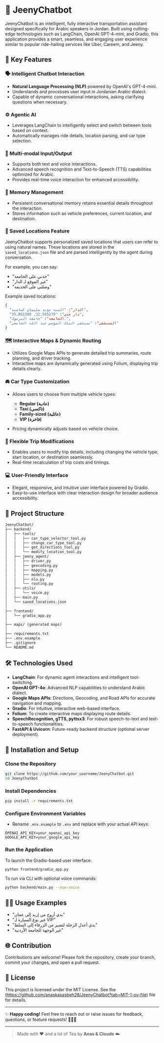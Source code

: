 # 🚗 JeenyChatbot

JeenyChatbot is an intelligent, fully interactive transportation assistant designed specifically for Arabic speakers in Jordan. Built using cutting-edge technologies such as LangChain, OpenAI GPT-4-mini, and Gradio, this application provides a smart, seamless, and engaging user experience similar to popular ride-hailing services like Uber, Careem, and Jeeny.

## 🌟 Key Features

### 🗣️ Intelligent Chatbot Interaction

* **Natural Language Processing (NLP)** powered by OpenAI's GPT-4-mini.
* Understands and processes user input in Jordanian Arabic dialect.
* Capable of dynamic conversational interactions, asking clarifying questions when necessary.

### ⚙️ Agentic AI

* Leverages LangChain to intelligently select and switch between tools based on context.
* Automatically manages ride details, location parsing, and car type selection.

### 🎤 Multi-modal Input/Output

* Supports both text and voice interactions.
* Advanced speech recognition and Text-to-Speech (TTS) capabilities optimized for Arabic.
* Provides real-time voice interaction for enhanced accessibility.

### 🧠 Memory Management

* Persistent conversational memory retains essential details throughout the interaction.
* Stores information such as vehicle preferences, current location, and destination.

### 📍 Saved Locations Feature

JeenyChatbot supports personalized saved locations that users can refer to using natural names. These locations are stored in the `saved_locations.json` file and are parsed intelligently by the agent during conversation.

For example, you can say:

- "خذني على الجامعة"
- "غير الموقع لـ الدار"
- "وصلني على الحديقة"

Example saved locations:
```json
{
  "الدار": "السيد مؤيد سليمان كساسبة",
  "دار جدي": "32.565279, 35.861300",
  "الجامعة": "جامعة اليرموك،",
  "المستشفى": "مستشفى الملك المؤسس عبد الله الجامعي"
}
```

### 🗺️ Interactive Maps & Dynamic Routing

* Utilizes Google Maps APIs to generate detailed trip summaries, route planning, and driver tracking.
* Interactive maps are dynamically generated using Folium, displaying trip details clearly.

### 🚘 Car Type Customization

* Allows users to choose from multiple vehicle types:

  * **Regular (عادية)**
  * **Taxi (تاكسي)**
  * **Family-sized (عائلية)**
  * **VIP (فاخرة)**
* Pricing dynamically adjusts based on vehicle choice.

### 🔄 Flexible Trip Modifications

* Enables users to modify trip details, including changing the vehicle type, start location, or destination seamlessly.
* Real-time recalculation of trip costs and timings.

### 💻 User-Friendly Interface

* Elegant, responsive, and intuitive user interface powered by Gradio.
* Easy-to-use interface with clear interaction design for broader audience accessibility.

## 📂 Project Structure

```markdown
JeenyChatbot/
├── backend/
│   ├── tools/
│   │   ├── car_type_selector_tool.py
│   │   ├── change_car_type_tool.py
│   │   ├── get_directions_tool.py
│   │   └── modify_location_tool.py
│   ├── jeeny_agent/
│   │   ├── driver.py
│   │   ├── geocoding.py
│   │   ├── mapping.py
│   │   ├── models.py
│   │   ├── nlu.py
│   │   └── routing.py
│   ├── utils/
│   │   └── voice.py
│   ├── main.py
│   └── saved_locations.json
│
├── frontend/
│   └── gradio_app.py
│
├── maps/ (generated maps)
│
├── requirements.txt
├── .env.example
├── .gitignore
└── README.md
```

## 🛠️ Technologies Used

* **LangChain**: For dynamic agent interactions and intelligent tool-switching.
* **OpenAI GPT-4o**: Advanced NLP capabilities to understand Arabic dialect.
* **Google Maps APIs**: Directions, Geocoding, and Road APIs for accurate navigation and mapping.
* **Gradio**: For intuitive, interactive web-based interface.
* **Folium**: To create interactive maps displaying route details.
* **SpeechRecognition, gTTS, pyttsx3**: For robust speech-to-text and text-to-speech functionalities.
* **FastAPI & Uvicorn**: Future-ready backend structure (optional server deployment).

## 🚀 Installation and Setup

### Clone the Repository

```bash
git clone https://github.com/your_username/JeenyChatbot.git
cd JeenyChatbot
```

### Install Dependencies

```bash
pip install -r requirements.txt
```

### Configure Environment Variables

* Rename `.env.example` to `.env` and replace with your actual API keys:

```env
OPENAI_API_KEY=your_openai_api_key
GOOGLE_API_KEY=your_google_api_key
```

### Run the Application

To launch the Gradio-based user interface:

```bash
python frontend/gradio_app.py
```

To run via CLI with optional voice commands:

```bash
python backend/main.py --use-voice
```

## 🧑‍💻 Usage Examples

* "بدي أروح من إربد إلى عمان"
* "غير نوع السيارة لـ VIP"
* "بدي أعدل الرحلة لتصير من الزرقاء إلى السلط"
* "غير الوجهة للجامعة الأردنية"

## 🌐 Contribution

Contributions are welcome! Please fork the repository, create your branch, commit your changes, and open a pull request.

## 📜 License

This project is licensed under the MIT License. See the [(https://github.com/anaskasasbeh28/JeenyChatbot?tab=MIT-1-ov-file)](LICENSE) file for details.

---

✨ **Happy coding!** Feel free to reach out or raise issues for feedback, questions, or feature requests! 🚗💨🎉

---

> Made with ❤️ and a lot of Tea by **Anas & Cloude** ☁️

